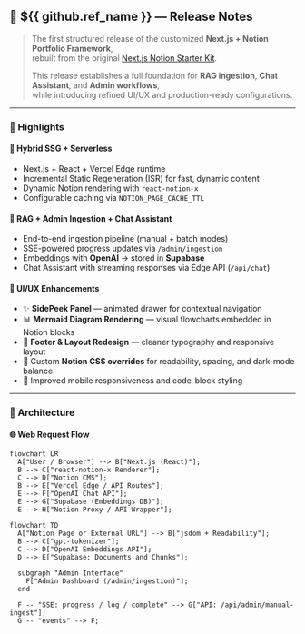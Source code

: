 ## 🧾 ${{ github.ref_name }} — Release Notes

> The first structured release of the customized **Next.js + Notion Portfolio Framework**,  
> rebuilt from the original [Next.js Notion Starter Kit](https://github.com/transitive-bullshit/nextjs-notion-starter-kit).
>
> This release establishes a full foundation for **RAG ingestion**, **Chat Assistant**, and **Admin workflows**,  
> while introducing refined UI/UX and production-ready configurations.

---

### 🚀 Highlights

#### 🧱 Hybrid SSG + Serverless

- Next.js + React + Vercel Edge runtime
- Incremental Static Regeneration (ISR) for fast, dynamic content
- Dynamic Notion rendering with `react-notion-x`
- Configurable caching via `NOTION_PAGE_CACHE_TTL`

#### 🧩 RAG + Admin Ingestion + Chat Assistant

- End-to-end ingestion pipeline (manual + batch modes)
- SSE-powered progress updates via `/admin/ingestion`
- Embeddings with **OpenAI** → stored in **Supabase**
- Chat Assistant with streaming responses via Edge API (`/api/chat`)

#### 💅 UI/UX Enhancements

- ✨ **SidePeek Panel** — animated drawer for contextual navigation
- 📊 **Mermaid Diagram Rendering** — visual flowcharts embedded in Notion blocks
- 🧭 **Footer & Layout Redesign** — cleaner typography and responsive layout
- 🎨 Custom **Notion CSS overrides** for readability, spacing, and dark-mode balance
- 📱 Improved mobile responsiveness and code-block styling

---

### 🧠 Architecture

#### 🌐 Web Request Flow

```mermaid
flowchart LR
  A["User / Browser"] --> B["Next.js (React)"];
  B --> C["react-notion-x Renderer"];
  C --> D["Notion CMS"];
  B --> E["Vercel Edge / API Routes"];
  E --> F["OpenAI Chat API"];
  E --> G["Supabase (Embeddings DB)"];
  E --> H["Notion Proxy / API Wrapper"];
```

```mermaid
flowchart TD
  A["Notion Page or External URL"] --> B["jsdom + Readability"];
  B --> C["gpt-tokenizer"];
  C --> D["OpenAI Embeddings API"];
  D --> E["Supabase: Documents and Chunks"];

  subgraph "Admin Interface"
    F["Admin Dashboard (/admin/ingestion)"];
  end

  F -- "SSE: progress / log / complete" --> G["API: /api/admin/manual-ingest"];
  G -- "events" --> F;
```
